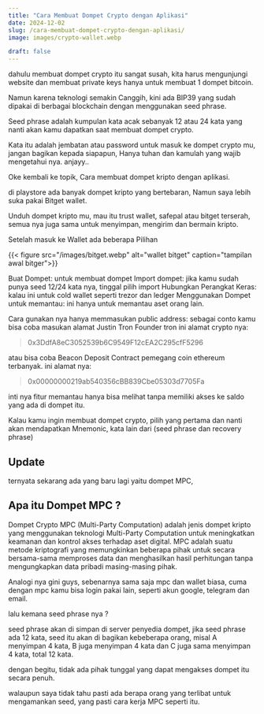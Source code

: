 ```yaml
---
title: "Cara Membuat Dompet Crypto dengan Aplikasi"
date: 2024-12-02
slug: /cara-membuat-dompet-crypto-dengan-aplikasi/
image: images/crypto-wallet.webp

draft: false
---
```


dahulu membuat dompet crypto itu sangat susah, kita harus mengunjungi website dan membuat private keys hanya untuk membuat 1 dompet bitcoin.

Namun karena teknologi semakin Canggih, kini ada BIP39 yang sudah dipakai di berbagai blockchain dengan menggunakan seed phrase.

Seed phrase adalah kumpulan kata acak sebanyak 12 atau 24 kata yang nanti akan kamu dapatkan saat membuat dompet crypto.

Kata itu adalah jembatan atau password untuk masuk ke dompet crypto mu, jangan bagikan kepada siapapun, Hanya tuhan dan kamulah yang wajib mengetahui nya. anjayy..

Oke kembali ke topik, Cara membuat dompet kripto dengan aplikasi.

di playstore ada banyak dompet kripto yang bertebaran, Namun saya lebih suka pakai Bitget wallet.

Unduh dompet kripto mu, mau itu trust wallet, safepal atau bitget terserah, semua nya juga sama untuk menyimpan, mengirim dan bermain kripto.

Setelah masuk ke Wallet ada beberapa Pilihan

{{< figure src="/images/bitget.webp" alt="wallet bitget" caption="tampilan awal bitger">}}

Buat Dompet: untuk membuat dompet
Import dompet: jika kamu sudah punya seed 12/24 kata nya, tinggal pilih import
Hubungkan Perangkat Keras: kalau ini untuk cold wallet seperti trezor dan ledger
Menggunakan Dompet untuk memantau: ini hanya untuk memantau aset orang lain.

Cara gunakan nya hanya memmasukan public address:
sebagai conto kamu bisa coba masukan alamat Justin Tron Founder tron
ini alamat crypto nya: 
> 0x3DdfA8eC3052539b6C9549F12cEA2C295cfF5296

atau bisa coba Beacon Deposit Contract pemegang coin ethereum terbanyak.
ini alamat nya: 
> 0x00000000219ab540356cBB839Cbe05303d7705Fa

inti nya fitur memantau hanya bisa melihat tanpa memiliki akses ke saldo yang ada di dompet itu.

Kalau kamu ingin membuat dompet crypto, pilih yang pertama dan nanti akan mendapatkan Mnemonic, kata lain dari (seed phrase dan recovery phrase)

## Update

ternyata sekarang ada yang baru lagi yaitu dompet MPC,

## Apa itu Dompet MPC ?

Dompet Crypto MPC (Multi-Party Computation) adalah jenis dompet kripto yang menggunakan teknologi Multi-Party Computation untuk meningkatkan keamanan dan kontrol akses terhadap aset digital. MPC adalah suatu metode kriptografi yang memungkinkan beberapa pihak untuk secara bersama-sama memproses data dan menghasilkan hasil perhitungan tanpa mengungkapkan data pribadi masing-masing pihak.

Analogi nya gini guys, sebenarnya sama saja mpc dan wallet biasa, cuma dengan mpc kamu bisa login pakai lain, seperti akun google, telegram dan email.

lalu kemana seed phrase nya ?

seed phrase akan di simpan di server penyedia dompet, jika seed phrase ada 12 kata, seed itu akan di bagikan kebeberapa orang, misal A menyimpan 4 kata, B juga menyimpan 4 kata dan C juga sama menyimpan 4 kata, total 12 kata.

dengan begitu, tidak ada pihak tunggal yang dapat mengakses dompet itu secara penuh.

walaupun saya tidak tahu pasti ada berapa orang yang terlibat untuk mengamankan seed, yang pasti cara kerja MPC seperti itu.
